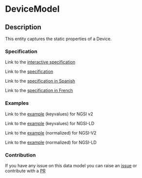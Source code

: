 # DeviceModel

## Description 

This entity captures the static properties of a Device.
### Specification

Link to the [interactive specification](https://swagger.lab.fiware.org/?url=https://smart-data-models.github.io/dataModel.Device/DeviceModel/swagger.yaml)

Link to the [specification](https://github.com/smart-data-models/dataModel.Device/blob/master/DeviceModel/doc/spec.md)

Link to the [specification in Spanish](https://github.com/smart-data-models/dataModel.Device/blob/master/DeviceModel/doc/spec_ES.md)

Link to the [specification in French](https://github.com/smart-data-models/dataModel.Device/blob/master/DeviceModel/doc/spec_FR.md)
### Examples

Link to the [example](https://smart-data-models.github.io/dataModel.Device/DeviceModel/examples/example.json) (keyvalues) for NGSI v2

Link to the [example](https://smart-data-models.github.io/dataModel.Device/DeviceModel/examples/example.jsonld) (keyvalues) for NGSI-LD

Link to the [example](https://smart-data-models.github.io/dataModel.Device/DeviceModel/examples/example-normalized.json) (normalized) for NGSI-V2

Link to the [example](https://smart-data-models.github.io/dataModel.Device/DeviceModel/examples/example-normalized.jsonld) (normalized) for NGSI-LD
### Contribution

 If you have any issue on this data model you can raise an [issue](https://github.com/smart-data-models/dataModel.Device/issues)  or contribute with a [PR](https://github.com/smart-data-models/dataModel.Device/pulls)
